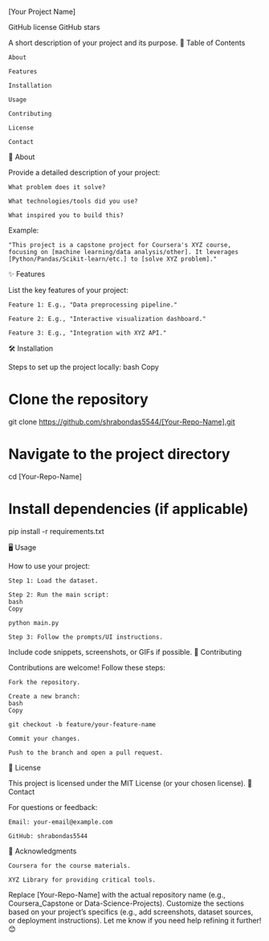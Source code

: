 [Your Project Name]

GitHub license
GitHub stars

A short description of your project and its purpose.
📝 Table of Contents

    About

    Features

    Installation

    Usage

    Contributing

    License

    Contact

🚀 About

Provide a detailed description of your project:

    What problem does it solve?

    What technologies/tools did you use?

    What inspired you to build this?

Example:

    "This project is a capstone project for Coursera's XYZ course, focusing on [machine learning/data analysis/other]. It leverages [Python/Pandas/Scikit-learn/etc.] to [solve XYZ problem]."

✨ Features

List the key features of your project:

    Feature 1: E.g., "Data preprocessing pipeline."

    Feature 2: E.g., "Interactive visualization dashboard."

    Feature 3: E.g., "Integration with XYZ API."

🛠️ Installation

Steps to set up the project locally:
bash
Copy

# Clone the repository  
git clone https://github.com/shrabondas5544/[Your-Repo-Name].git  

# Navigate to the project directory  
cd [Your-Repo-Name]  

# Install dependencies (if applicable)  
pip install -r requirements.txt  

🖥️ Usage

How to use your project:

    Step 1: Load the dataset.

    Step 2: Run the main script:
    bash
    Copy

    python main.py  

    Step 3: Follow the prompts/UI instructions.

Include code snippets, screenshots, or GIFs if possible.
🤝 Contributing

Contributions are welcome! Follow these steps:

    Fork the repository.

    Create a new branch:
    bash
    Copy

    git checkout -b feature/your-feature-name  

    Commit your changes.

    Push to the branch and open a pull request.

📄 License

This project is licensed under the MIT License (or your chosen license).
📧 Contact

For questions or feedback:

    Email: your-email@example.com

    GitHub: shrabondas5544

🙌 Acknowledgments

    Coursera for the course materials.

    XYZ Library for providing critical tools.

Replace [Your-Repo-Name] with the actual repository name (e.g., Coursera_Capstone or Data-Science-Projects). Customize the sections based on your project’s specifics (e.g., add screenshots, dataset sources, or deployment instructions). Let me know if you need help refining it further! 😊
